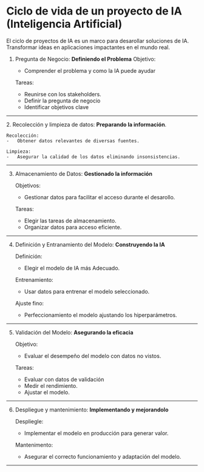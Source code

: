 # Ciclo de vida de un proyecto de IA (Inteligencia Artificial)

El ciclo de proyectos de IA es un marco para desarollar soluciones de IA. Transformar
ideas en aplicaciones impactantes en el mundo real.

1. Pregunta de Negocio: <b>Definiendo el Problema</b>
    Objetivo:
    -   Comprender el problema y como la IA puede ayudar

    Tareas:
    -   Reunirse con los stakeholders.
    -   Definir la pregunta de negocio
    -   Identificar objetivos clave
<hr/>
2. Recolección y limpieza de datos: <b>Preparando la información</b>.

    Recolección: 
    -   Obtener datos relevantes de diversas fuentes.

    Limpieza:
    -   Asegurar la calidad de los datos eliminando insonsistencias.
<hr/>

3. Almacenamiento de Datos: **Gestionado la información**

    Objetivos:
    - Gestionar datos para facilitar el acceso durante el desarollo.

    Tareas:
    - Elegir las tareas de almacenamiento.
    - Organizar datos para acceso eficiente.

<hr/>

4. Definición y Entranamiento del Modelo: **Construyendo la IA** 

    Definición:
    -   Elegir el modelo de IA más Adecuado.

    Entrenamiento:
    -   Usar datos para entrenar el modelo seleccionado.

    Ajuste fino:
    -   Perfeccionamiento el modelo ajustando los hiperparámetros.
<hr/>

5. Validación del Modelo: **Asegurando la eficacia**

    Objetivo:
     -  Evaluar el desempeño del modelo con datos no vistos.

    Tareas:
    -   Evaluar con datos de validación
    -   Medir el rendimiento.
    -   Ajustar el modelo.

    
<hr/>

6. Despliegue y mantenimiento: **Implementando y mejorandolo**

    Despliegle:
    -   Implementar el modelo en producción para generar valor.

    Mantenimento:
    -   Asegurar el correcto funcionamiento y adaptación del modelo.
<hr/>

